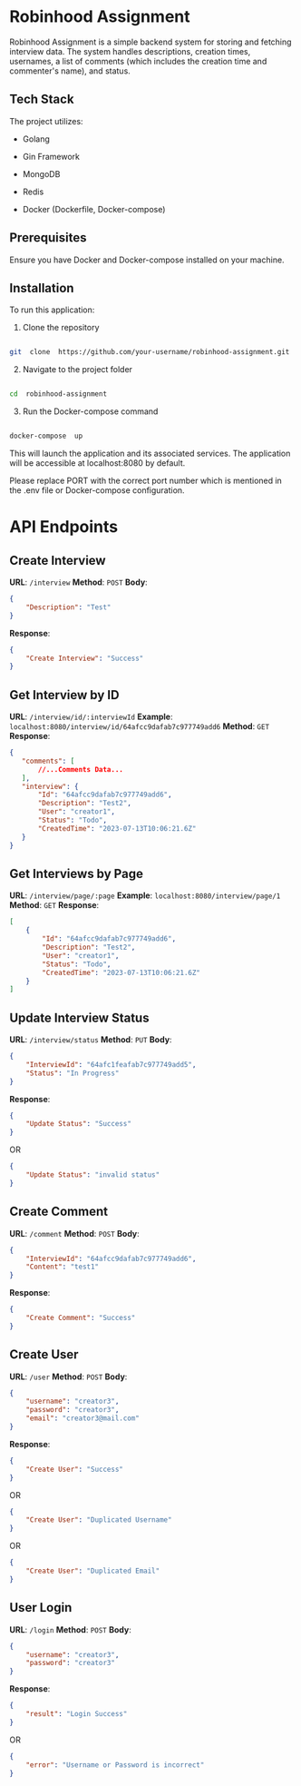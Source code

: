 

# Robinhood Assignment

  

Robinhood Assignment is a simple backend system for storing and fetching interview data. The system handles descriptions, creation times, usernames, a list of comments (which includes the creation time and commenter's name), and status.

  

## Tech Stack

  

The project utilizes:

- Golang

- Gin Framework

- MongoDB

- Redis

- Docker (Dockerfile, Docker-compose)

  

## Prerequisites

  

Ensure you have Docker and Docker-compose installed on your machine.

  

## Installation

  

To run this application:

  

1. Clone the repository

```bash

git  clone  https://github.com/your-username/robinhood-assignment.git

```

  

2. Navigate to the project folder

```bash

cd  robinhood-assignment

```

  

3. Run the Docker-compose command

```bash

docker-compose  up

```

  

This will launch the application and its associated services. The application will be accessible at localhost:8080 by default.

  

Please replace PORT with the correct port number which is mentioned in the .env file or Docker-compose configuration.


# API Endpoints

## Create Interview
**URL**: `/interview`
**Method**: `POST`
**Body**:
```json
{
    "Description": "Test"
}
```
**Response**:
```json
{
    "Create Interview": "Success"
}
```

## Get Interview by ID

**URL**: `/interview/id/:interviewId`
 **Example**: `localhost:8080/interview/id/64afcc9dafab7c977749add6` 
 **Method**: `GET` 
 **Response**:
 ```json
{
    "comments": [
        //...Comments Data...
    ],
    "interview": {
        "Id": "64afcc9dafab7c977749add6",
        "Description": "Test2",
        "User": "creator1",
        "Status": "Todo",
        "CreatedTime": "2023-07-13T10:06:21.6Z"
    }
}

```

## Get Interviews by Page

**URL**: `/interview/page/:page` 
**Example**: `localhost:8080/interview/page/1` 
**Method**: `GET` 
**Response**:
```json
[
    {
        "Id": "64afcc9dafab7c977749add6",
        "Description": "Test2",
        "User": "creator1",
        "Status": "Todo",
        "CreatedTime": "2023-07-13T10:06:21.6Z"
    }
]

```

## Update Interview Status

**URL**: `/interview/status` 
**Method**: `PUT` 
**Body**:
```json
{
    "InterviewId": "64afc1feafab7c977749add5",
    "Status": "In Progress"
}

```
**Response**:
```json
{
    "Update Status": "Success"
}
```
OR
```json
{
    "Update Status": "invalid status"
}
```

## Create Comment

**URL**: `/comment` 
**Method**: `POST` 
**Body**:
```json
{
    "InterviewId": "64afcc9dafab7c977749add6",
    "Content": "test1"
}
```
**Response**:
```json
{
    "Create Comment": "Success"
}
```

## Create User
**URL**: `/user`
**Method**: `POST`
**Body**:
```json
{
    "username": "creator3",
    "password": "creator3",
    "email": "creator3@mail.com"
}
```
**Response**:
```json
{
    "Create User": "Success"
}
```
OR
```json
{
    "Create User": "Duplicated Username"
}
```
OR
```json
{
    "Create User": "Duplicated Email"
}
```

## User Login
**URL**: `/login`
**Method**: `POST`
**Body**:
```json
{
    "username": "creator3",
    "password": "creator3"
}
```
**Response**:
```json
{
    "result": "Login Success"
}
```
OR
```json
{
    "error": "Username or Password is incorrect"
}
```